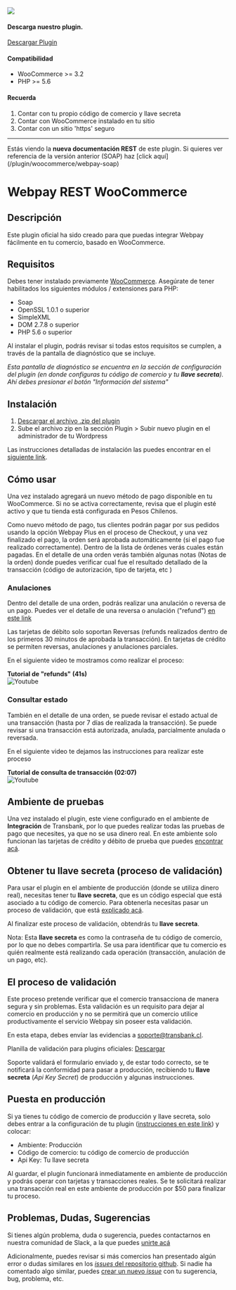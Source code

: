 
<div class="data-menu-side-right">
  <div class="btn-side-right"><span><img src="/images/navbar.png"></span></div>
  <div class="block-cantainer">
    <h4>Descarga nuestro plugin.</h4>
    <a class="td_btn-more" target="_blank"  href="https://github.com/TransbankDevelopers/transbank-plugin-woocommerce-webpay-rest/releases/latest">Descargar Plugin</a>
    <br>
    <h4>Compatibilidad</h4>
    <ul>
      <li>WooCommerce >= 3.2</li>
      <li>PHP >= 5.6</li>
    </ul>
    <h4>Recuerda</h4>
    <ol>
      <li>Contar con tu propio código de comercio y llave secreta</li>
      <li>Contar con WooCommerce instalado en tu sitio</li>
      <li>Contar con un sitio 'https' seguro</li>
    </ol>
  </div>
</div>


___

<aside class="notice">
Estás viendo la <strong>nueva documentación REST</strong> de este plugin. Si quieres ver referencia de la versión anterior
(SOAP) haz [click aquí](/plugin/woocommerce/webpay-soap)
</aside>

<h1 class="toc-ignore">Webpay REST WooCommerce</h1>
<h1 style="display: none;">Webpay REST</h1>

## Descripción

Este plugin oficial ha sido creado para que puedas integrar Webpay fácilmente en tu comercio, basado en WooCommerce.

## Requisitos

Debes tener instalado previamente [WooCommerce](https://woocommerce.com/).
Asegúrate de tener habilitados los siguientes módulos / extensiones para PHP:

* Soap
* OpenSSL 1.0.1 o superior
* SimpleXML
* DOM 2.7.8 o superior
* PHP 5.6 o superior

Al instalar el plugin, podrás revisar si todas estos requisitos se cumplen, a través de la pantalla de diagnóstico que se incluye.

_Esta pantalla de diagnóstico se encuentra en la sección de configuración del plugin (en donde configuras tu código de comercio y tu **llave secreta**). Ahí debes presionar el botón "Información del sistema"_

## Instalación

1. [Descargar el archivo .zip del plugin](https://github.com/TransbankDevelopers/transbank-plugin-woocommerce-webpay-rest/releases/latest)
2. Sube el archivo zip en la sección Plugin > Subir nuevo plugin en el administrador de tu Wordpress

Las instrucciones detalladas de instalación las puedes encontrar en el [siguiente link](https://github.com/TransbankDevelopers/transbank-plugin-woocommerce-webpay-rest/blob/master/docs/INSTALLATION.md).

## Cómo usar
Una vez instalado agregará un nuevo método de pago disponible en tu WooCommerce. Si no se activa correctamente, revisa que el plugin esté activo y que tu tienda está configurada en Pesos Chilenos. 

Como nuevo método de pago, tus clientes podrán pagar por sus pedidos usando la opción Webpay Plus en el proceso de Checkout, y una vez finalizado el pago, la orden será aprobada automáticamente (si el pago fue realizado correctamente).
Dentro de la lista de órdenes verás cuales están pagadas. En el detalle de una orden verás también algunas notas (Notas de la orden) donde puedes verificar cual fue el resultado detallado de la transacción (código de autorización, tipo de tarjeta, etc )  

### Anulaciones
Dentro del detalle de una orden, podrás realizar una anulación o reversa de un pago. 
Puedes ver el detalle de una reversa o anulación ("refund") [en este link](https://transbankdevelopers.cl/documentacion/webpay-plus#reversar-o-anular-una-transaccion)

Las tarjetas de débito solo soportan Reversas (refunds realizados dentro de los primeros 30 minutos de aprobada la transacción). 
En tarjetas de crédito se permiten reversas, anulaciones y anulaciones parciales. 

En el siguiente video te mostramos como realizar el proceso: 
<div class='url-modal-embed' data-toggle-embedYT="modal" data-src="https://www.youtube-nocookie.com/embed/ogw2yHcaZ4M" >
  <div class="container-embed">
    <div class="data-info-url">
      <b>Tutorial de "refunds" (41s)</b>
    </div>
    <img class="icon-video-YT td_img-night" src="{{dir}}/images/yt_icon.png" alt="Youtube">
  </div>
</div>

### Consultar estado 

También en el detalle de una orden, se puede revisar el estado actual de una transacción (hasta por 7 días de realizada la transacción). 
Se puede revisar si una transacción está autorizada, anulada, parcialmente anulada o reversada. 

En el siguiente video te dejamos las instrucciones para realizar este proceso
<div class='url-modal-embed' data-toggle-embedYT="modal" data-src="https://www.youtube-nocookie.com/embed/AB9eh7BTJUE" >
  <div class="container-embed">
    <div class="data-info-url">
      <b>Tutorial de consulta de transacción (02:07)</b>
    </div>
    <img class="icon-video-YT td_img-night" src="{{dir}}/images/yt_icon.png" alt="Youtube">
  </div>
</div>

## Ambiente de pruebas

Una vez instalado el plugin, este viene configurado en el ambiente de **Integración** de Transbank, por lo que puedes realizar todas las pruebas de pago que necesites, ya que no se usa dinero real.
En este ambiente solo funcionan las tarjetas de crédito y débito de prueba que puedes [encontrar acá](/documentacion/como_empezar#ambiente-de-integracion).

## Obtener tu llave secreta (proceso de validación)

Para usar el plugin en el ambiente de producción (donde se utiliza dinero real), necesitas tener tu **llave secreta**, que es un código especial que está asociado a tu código de comercio.
Para obtenerla necesitas pasar un proceso de validación, que está [explicado acá](/documentacion/como_empezar#el-proceso-de-validacion).

Al finalizar este proceso de validación, obtendrás tu **llave secreta**.

Nota: Esta **llave secreta** es como la contraseña de tu código de comercio, por lo que no debes compartirla. Se usa para identificar que tu comercio es quién realmente está realizando cada operación (transacción, anulación de un pago, etc).

## El proceso de validación

Este proceso pretende verificar que el comercio transacciona de manera segura y sin problemas. Esta validación es un requisito para dejar al comercio en producción y no se permitirá que un comercio utilice productivamente el servicio Webpay sin poseer esta validación.

En esta etapa, debes envíar las evidencias a [soporte@transbank.cl](mailto:soporte@transbank.cl).

Planilla de validación para plugins oficiales: [Descargar](https://transbankdevelopers.cl/files/evidencia-integracion-webpay-plugins-rest.docx)

Soporte validará el formulario enviado y, de estar todo correcto, se te notificará la conformidad para pasar a producción, recibiendo tu **llave secreta** (_Api Key Secret_) de producción y algunas instrucciones.

## Puesta en producción

Si ya tienes tu código de comercio de producción y llave secreta, solo debes entrar a la configuración de tu plugin ([instrucciones en este link](https://github.com/TransbankDevelopers/transbank-plugin-woocommerce-webpay-rest/blob/master/docs/INSTALLATION.md#configuraci%C3%B3n)) y colocar:

* Ambiente: Producción
* Código de comercio: tu código de comercio de producción
* Api Key: Tu llave secreta

Al guardar, el plugin funcionará inmediatamente en ambiente de producción y podrás operar con tarjetas y transacciones reales. Se te solicitará realizar una transacción real en este ambiente de producción por $50 para finalizar tu proceso.

## Problemas, Dudas, Sugerencias

Si tienes algún problema, duda o sugerencia, puedes contactarnos en nuestra comunidad de Slack, a la que puedes [unirte acá](https://join-transbankdevelopers-slack.herokuapp.com/)

Adicionalmente, puedes revisar si más comercios han presentado algún error o dudas similares en los [_issues_ del repositorio github](https://github.com/TransbankDevelopers/transbank-plugin-woocommerce-webpay-rest/issues). Si nadie ha comentado algo similar, puedes [crear un nuevo _issue_](https://github.com/TransbankDevelopers/transbank-plugin-woocommerce-webpay-rest/issues/new) con tu sugerencia, bug, problema, etc.
